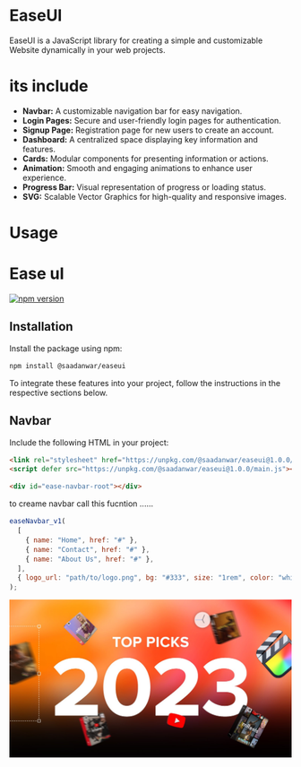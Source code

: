 # EaseUI

EaseUI is a JavaScript library for creating a simple and customizable Website dynamically in your web projects.
 
# its include

- **Navbar:** A customizable navigation bar for easy navigation.
- **Login Pages:** Secure and user-friendly login pages for authentication.
- **Signup Page:** Registration page for new users to create an account.
- **Dashboard:** A centralized space displaying key information and features.
- **Cards:** Modular components for presenting information or actions.
- **Animation:** Smooth and engaging animations to enhance user experience.
- **Progress Bar:** Visual representation of progress or loading status.
- **SVG:** Scalable Vector Graphics for high-quality and responsive images.

# Usage

# Ease uI

[![npm version](https://img.shields.io/npm/v/@saadanwar/easeui.svg)](https://www.npmjs.com/package/@saadanwar/easeui)

## Installation

Install the package using npm:

```bash
npm install @saadanwar/easeui
```
To integrate these features into your project, follow the instructions in the respective sections below.

## Navbar

Include the following HTML in your project:
``` html
<link rel="stylesheet" href="https://unpkg.com/@saadanwar/easeui@1.0.0/style.css"/>
<script defer src="https://unpkg.com/@saadanwar/easeui@1.0.0/main.js"></script>
```

```html
<div id="ease-navbar-root"></div>
```
to creame navbar call this fucntion ......
```js
easeNavbar_v1(
  [
    { name: "Home", href: "#" },
    { name: "Contact", href: "#" },
    { name: "About Us", href: "#" },
  ],
  { logo_url: "path/to/logo.png", bg: "#333", size: "1rem", color: "white" }
);
```
![Alt text](sample.jpg)

